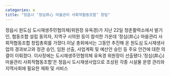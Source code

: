 ```yaml
---
categories: e
title: "정읍시 ‘정심井心 마을관리 사회적협동조합’ 창립"
---
```

정읍시 원도심 도시재생주민협의체(위원장 유옥경)가 지난 22일 청춘활력소에서 발기인, 협동조합 설립 동의자, 지역구 시의원 등이 참석한 가운데 ‘정심(井心) 마을관리 사회적협동조합 창립총회를 가졌다.이날 총회에서는 그동안 추진해 온 원도심 도시재생사업의 경과보고와 정관 승인, 임원 선출, 사업계획 및 예산안 승인 등 주요 안건에 대한 의결이 이뤄졌다. 이사장에는 도시재생주민협의체 유옥경 위원장이 선출됐다.‘정심(井心) 마을관리 사회적협동조합’은 정읍시 도시재생사업으로 조성된 각종 시설물 운영 관리와 지역사회에 필요한 재화 및 서비스